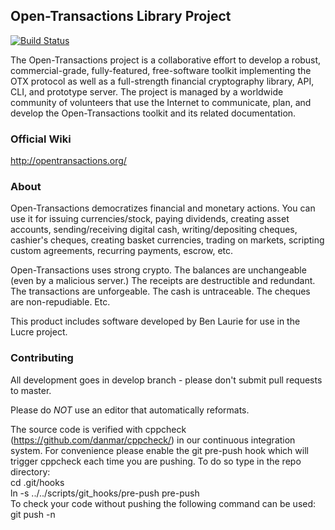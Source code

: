 ## Open-Transactions Library Project

[![Build Status](https://travis-ci.org/monetas/opentxs.svg?branch=develop)](https://travis-ci.org/monetas/opentxs)

The Open-Transactions project is a collaborative effort to develop
a robust, commercial-grade, fully-featured, free-software toolkit
implementing the OTX protocol as well as a full-strength financial
cryptography library, API, CLI, and prototype server. The project
is managed by a worldwide community of volunteers that use the
Internet to communicate, plan, and develop the Open-Transactions
toolkit and its related documentation.

### Official Wiki

http://opentransactions.org/

### About

Open-Transactions democratizes financial and monetary actions. You
can use it for issuing currencies/stock, paying dividends, creating
asset accounts, sending/receiving digital cash, writing/depositing
cheques, cashier's cheques, creating basket currencies, trading on
markets, scripting custom agreements, recurring payments, escrow,
etc.

Open-Transactions uses strong crypto. The balances are unchangeable
(even by a malicious server.) The receipts are destructible and
redundant. The transactions are unforgeable. The cash is untraceable.
The cheques are non-repudiable. Etc.

This product includes software developed by Ben Laurie for use in
the Lucre project.

### Contributing

All development goes in develop branch - please don't submit pull requests to master.

Please do *NOT* use an editor that automatically reformats.

The source code is verified with cppcheck (https://github.com/danmar/cppcheck/)
in our continuous integration system. For convenience please enable the git pre-push
hook which will trigger cppcheck each time you are pushing. To do so type in the
repo directory:  
cd .git/hooks  
ln -s ../../scripts/git_hooks/pre-push pre-push  
To check your code without pushing the following command can be used:  
git push -n
